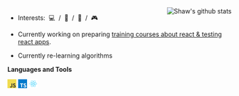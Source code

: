 <a href="https://github.com/anuraghazra/github-readme-stats">
  <img align="right" src="https://github-readme-stats.vercel.app/api?username=arthur-conan-dog&show_icons=true&count_private=true&theme=tokyonight&hide=stars,contribs&hide_title=true" alt="Shaw's github stats" />
</a>

- Interests: &nbsp;💻 &nbsp;/ &nbsp;🎨 &nbsp;/ &nbsp;🎹 &nbsp;/ &nbsp;🎮

- Currently working on preparing [training courses about react & testing react apps](https://github.com/Arthur-Conan-Dog/react-testing-library-course).

- Currently re-learning algorithms

**Languages and Tools**

<code><img height="20" src="https://raw.githubusercontent.com/github/explore/80688e429a7d4ef2fca1e82350fe8e3517d3494d/topics/javascript/javascript.png"></code>
<code><img height="20" src="https://raw.githubusercontent.com/github/explore/80688e429a7d4ef2fca1e82350fe8e3517d3494d/topics/typescript/typescript.png"></code>
<code><img height="20" src="https://raw.githubusercontent.com/github/explore/80688e429a7d4ef2fca1e82350fe8e3517d3494d/topics/react/react.png"></code>
